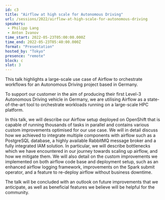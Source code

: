 ```yaml
---
id: c3
title: "Airflow at high scale for Autonomous Driving"
url: /sessions/2022/airflow-at-high-scale-for-autonomous-driving
speakers:
 - Philipp Lang
 - Anton Ivanov
time_start: 2022-05-23T05:00:00.000Z
time_end: 2022-05-23T05:40:00.000Z
format: "Presentation"
hosted_by: "Tokyo"
presence: "remote"
block: c
slot: 3
---
```


This talk highlights a large-scale use case of Airflow to orchestrate workflows for an Autonomous Driving project based in Germany.
 
 
 
 To support our customer in the aim of producing their first Level-3 Autonomous Driving vehicle in Germany, we are utilising Airflow as a state-of-the-art tool to orchestrate workloads running on a large-scale HPC platform. 
 
 In this talk, we will describe our Airflow setup deployed on OpenShift that is capable of running thousands of tasks in parallel and contains various custom improvements optimised for our use case. We will in detail discuss how we achieved to integrate multiple components with airflow such as a PostgreSQL database, a highly available RabbitMQ message broker and a fully integrated IAM solution. In particular, we will describe bottlenecks which we have encountered in our journey towards scaling up airflow, and how we mitigate them. We will also detail on the custom improvements we implemented on both airflow code base and deployment setup, such as an enhanced airflow logging framework, improvements on the Spark submit operator, and a feature to re-deploy airflow without business downtime. 
 
 
 
 The talk will be concluded with an outlook on future improvements that we anticipate, as well as beneficial features we believe will be helpful for the community.